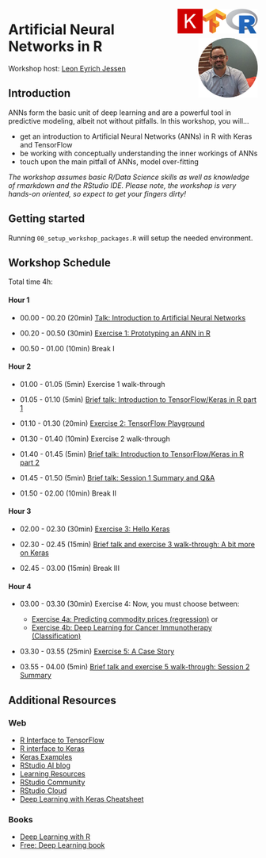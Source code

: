 
<a href='https://www.r-project.org'><img src='img/logo_r.png' align="right" height="50" /></a>

<a href='https://tensorflow.rstudio.com'><img src='img/logo_tensorflow.png' align="right" height="50" /></a>

<a href='https://keras.rstudio.com'><img src='img/logo_keras.png' align="right" height="50" /></a>

# Artificial Neural Networks in R <a href='https://twitter.com/jessenleon'><img src='img/leon_eyrich_jessen.png' align="right" height="120" /></a>

Workshop host: [Leon Eyrich Jessen](https://twitter.com/jessenleon)

## Introduction

ANNs form the basic unit of deep learning and are a powerful tool in
predictive modeling, albeit not without pitfalls. In this workshop, you
will…

-   get an introduction to Artificial Neural Networks (ANNs) in R with
    Keras and TensorFlow
-   be working with conceptually understanding the inner workings of
    ANNs
-   touch upon the main pitfall of ANNs, model over-fitting

*The workshop assumes basic R/Data Science skills as well as knowledge
of rmarkdown and the RStudio IDE. Please note, the workshop is very
hands-on oriented, so expect to get your fingers dirty!*

## Getting started

Running `00_setup_workshop_packages.R` will setup the needed
environment.

## Workshop Schedule

Total time 4h:

#### Hour 1

-   00.00 - 00.20 (20min) [Talk: Introduction to Artificial Neural
    Networks](short_talks/01_introduction_to_artificial_neural_networks.html)

-   00.20 - 00.50 (30min) [Exercise 1: Prototyping an ANN in
    R](https://htmlpreview.github.io/?https://github.com/leonjessen/workshop_anns_in_r/blob/main/Exercises/00_exercises.html#1_Prototyping_an_ANN_in_R)

-   00.50 - 01.00 (10min) Break I

#### Hour 2

-   01.00 - 01.05 (5min) Exercise 1 walk-through

-   01.05 - 01.10 (5min) [Brief talk: Introduction to TensorFlow/Keras
    in R part 1](short_talks/02_introduction_to_keras_1.html)

-   01.10 - 01.30 (20min) [Exercise 2: TensorFlow
    Playground](https://htmlpreview.github.io/?https://github.com/leonjessen/workshop_anns_in_r/blob/main/Exercises/00_exercises.html#2_TensorFlow_Playground)

-   01.30 - 01.40 (10min) Exercise 2 walk-through

-   01.40 - 01.45 (5min) [Brief talk: Introduction to TensorFlow/Keras
    in R part 2](short_talks/03_introduction_to_keras_2.html)

-   01.45 - 01.50 (5min) [Brief talk: Session 1 Summary and
    Q&A](short_talks/04_session_1_summary.html)

-   01.50 - 02.00 (10min) Break II

#### Hour 3

-   02.00 - 02.30 (30min) [Exercise 3: Hello
    Keras](https://htmlpreview.github.io/?https://github.com/leonjessen/workshop_anns_in_r/blob/main/Exercises/00_exercises.html#3_Hello_Keras)

-   02.30 - 02.45 (15min) [Brief talk and exercise 3 walk-through: A bit
    more on Keras](short_talks/05_a_bit_more_on_keras.html)

-   02.45 - 03.00 (15min) Break III

#### Hour 4

-   03.00 - 03.30 (30min) Exercise 4: Now, you must choose between:

    -   [Exercise 4a: Predicting commodity prices
        (regression)](https://htmlpreview.github.io/?https://github.com/leonjessen/workshop_anns_in_r/blob/main/Exercises/00_exercises.html#4a_Predicting_commodity_prices_(regression))
        or
    -   [Exercise 4b: Deep Learning for Cancer Immunotherapy
        (Classification)](https://htmlpreview.github.io/?https://github.com/leonjessen/workshop_anns_in_r/blob/main/Exercises/00_exercises.html#4b_Deep_Learning_for_Cancer_Immunotherapy_(Classification))

-   03.30 - 03.55 (25min) [Exercise 5: A Case
    Story](https://htmlpreview.github.io/?https://github.com/leonjessen/workshop_anns_in_r/blob/main/Exercises/00_exercises.html#5_A_Case_Story)

-   03.55 - 04.00 (5min) [Brief talk and exercise 5 walk-through:
    Session 2 Summary](short_talks/06_session_2_summary.html)

## Additional Resources

### Web

-   [R Interface to TensorFlow](https://tensorflow.rstudio.com/)
-   [R interface to Keras](https://tensorflow.rstudio.com/keras/)
-   [Keras
    Examples](https://tensorflow.rstudio.com/keras/articles/examples/)
-   [RStudio AI blog](https://blogs.rstudio.com/ai/)
-   [Learning
    Resources](https://tensorflow.rstudio.com/learn/resources/)
-   [RStudio Community](https://community.rstudio.com/)
-   [RStudio Cloud](https://rstudio.cloud/)
-   [Deep Learning with Keras
    Cheatsheet](https://github.com/rstudio/cheatsheets/raw/master/keras.pdf)

### Books

-   [Deep Learning with
    R](https://www.manning.com/books/deep-learning-with-r)
-   [Free: Deep Learning book](https://www.deeplearningbook.org/)
